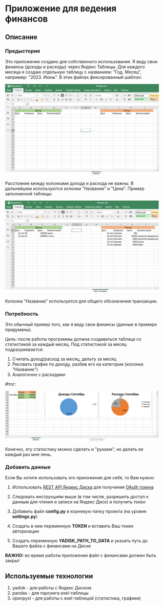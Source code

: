 # Приложение для ведения финансов
## Описание

### Предыстория
Это приложение создано для собственного использования. 
Я веду свои финансы (доходы и расходы) через Яндекс Таблицы.
Для каждого месяца я создаю отдельную таблицу с названием: "Год. Месяц", например: "2023. Июнь".
В этих файлах фиксированный шаблон: 

![example1.png](image/example1.png)

Расстояние между колонками дохода и расхода не важны. В дальнейшем используются колонки "Название" и "Цена".
Пример заполненной таблицы:

![example2.png](image/example2.png)

Колонка "Название" используется для общего обозначения транзакции.

### Потребность
Это обычный пример того, как я веду свои финансы (данные в примере придуманы).

Цель: после работы программы должна создаваться таблица со статистикой за каждый месяц.
Под статистикой за месяц подразумевается:
1. Считать доход/расход за месяц, дельту за месяц
2. Рисовать график по доходу, разбив его на категории (колонка "Название")
3. Аналогично с расходами

Итог:

![example3.png](image/example3.png)

Конечно, эту статистику можно сделать и "руками", но делать ее каждый раз мне лень.

### Добавить данные
Если Вы хотите использовать это приложение для себя, то Вам нужно:

1. Использовать [REST API Яндекс Диска](https://yandex.ru/dev/disk/rest/) для получения [OAuth токена](https://yandex.ru/dev/disk/api/concepts/quickstart.html#quickstart__oauth)
2. Следовать инструкциям выше (в том числе, разрешить доступ к данным для чтения и записи на Яндекс Диск)
и получить токен

3. Добавить файл **config.py** в корневую папку проекта (на уровне **settings.py**)
4. Создать в нем переменную **TOKEN** и вставить Ваш токен авторизации
5. Создать переменную **YADISK_PATH_TO_DATA** и указать путь до Вашего файла с финансами на Диске

**ВАЖНО:** во время работы приложения файл с финансами должен быть закрыт

## Используемые технологии
1. yadisk - для работы с Яндекс Диском
2. pandas - для парсинга exel-таблицы
3. openpyxl - для работы с exel-таблицой (статистика, графики)
